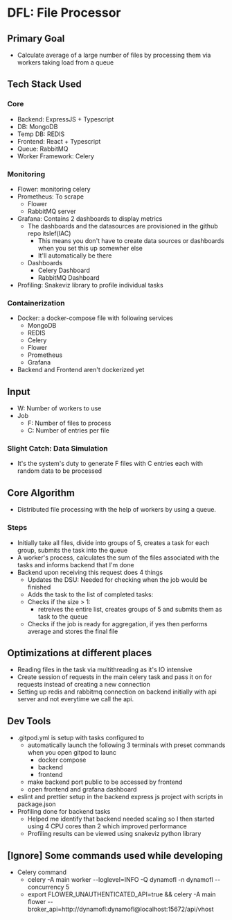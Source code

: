 # DFL: File Processor

## Primary Goal
- Calculate average of a large number of files by processing them via workers taking load from a queue

## Tech Stack Used
### Core
- Backend: ExpressJS + Typescript
- DB: MongoDB
- Temp DB: REDIS
- Frontend: React + Typescript
- Queue: RabbitMQ
- Worker Framework: Celery

### Monitoring
- Flower: monitoring celery
- Prometheus: To scrape
    - Flower
    - RabbitMQ server
- Grafana: Contains 2 dashboards to display metrics
    - The dashboards and the datasources are provisioned in the github repo itslef(IAC)
        - This means you don't have to create data sources or dashboards when you set this up somewher else
        - It'll automatically be there
    - Dashboards
        - Celery Dashboard
        - RabbitMQ Dashboard
- Profiling: Snakeviz library to profile individual tasks

### Containerization
- Docker: a docker-compose file with following services
    - MongoDB
    - REDIS
    - Celery
    - Flower
    - Prometheus
    - Grafana
- Backend and Frontend aren't dockerized yet


## Input
- W: Number of workers to use
- Job
    - F: Number of files to process
    - C: Number of entries per file
### Slight Catch: Data Simulation
- It's the system's duty to generate F files with C entries each with random data to be processed


## Core Algorithm
- Distributed file processing with the help of workers by using a queue.

### Steps
- Initially take all files, divide into groups of 5, creates a task for each group, submits the task into the queue
- A worker's process, calculates the sum of the files associated with the tasks and informs backend that I'm done
- Backend upon receiving this request does 4 things
    - Updates the DSU: Needed for checking when the job would be finished
    - Adds the task to the list of completed tasks:
    - Checks if the size > 1:
        - retreives the entire list, creates groups of 5 and submits them as task to the queue
    - Checks if the job is ready for aggregation, if yes then performs average and stores the final file

## Optimizations at different places
- Reading files in the task via multithreading as it's IO intensive
- Create session of requests in the main celery task and pass it on for requests instead of creating a new connection
- Setting up redis and rabbitmq connection on backend initially with api server and not everytime we call the api.

## Dev Tools
- .gitpod.yml is setup with tasks configured to
    - automatically launch the following 3 terminals with preset commands when you open gitpod to launc
        - docker compose
        - backend
        - frontend
    - make backend port public to be accessed by frontend
    - open frontend and grafana dashboard
- eslint and prettier setup in the backend express js project with scripts in package.json
- Profiling done for backend tasks
    - Helped me identify that backend needed scaling so I then started using 4 CPU cores than 2 which improved performance
    - Profiling results can be viewed using snakeviz python library


## [Ignore] Some commands used while developing
- Celery command
    - celery -A main worker --loglevel=INFO -Q dynamofl -n dynamofl --concurrency 5
    - export FLOWER_UNAUTHENTICATED_API=true && celery -A main flower --broker_api=http://dynamofl:dynamofl@localhost:15672/api/vhost

